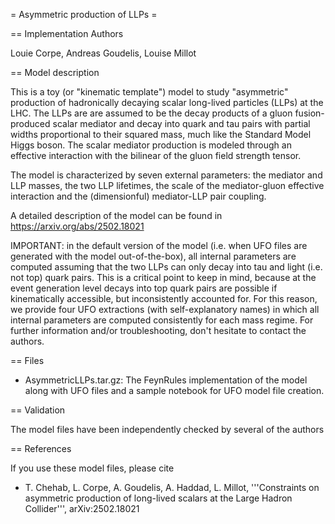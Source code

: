 = Asymmetric production of LLPs =

== Implementation Authors

Louie Corpe, Andreas Goudelis, Louise Millot

== Model description

This is a toy (or "kinematic template") model to study "asymmetric" production of hadronically decaying scalar long-lived particles (LLPs) at the LHC. The LLPs are are assumed to be the decay products of a gluon fusion-produced scalar mediator and decay into quark and tau pairs with partial widths proportional to their squared mass, much like the Standard Model Higgs boson. The scalar mediator production is modeled through an effective interaction with the bilinear of the gluon field strength tensor. 

The model is characterized by seven external parameters: the mediator and LLP masses, the two LLP lifetimes, the scale of the mediator-gluon effective interaction and the (dimensionful) mediator-LLP pair coupling.

A detailed description of the model can be found in https://arxiv.org/abs/2502.18021

IMPORTANT: in the default version of the model (i.e. when UFO files are generated with the model out-of-the-box), all internal parameters are computed assuming that the two LLPs can only decay into tau and light (i.e. not top) quark pairs. This is a critical point to keep in mind, because at the event generation level decays into top quark pairs are possible if kinematically accessible, but inconsistently accounted for. For this reason, we provide four UFO extractions (with self-explanatory names) in which all internal parameters are computed consistently for each mass regime. For further information and/or troubleshooting, don't hesitate to contact the authors.

== Files

* AsymmetricLLPs.tar.gz: The FeynRules implementation of the model along with UFO files and a sample notebook for UFO model file creation.

== Validation

The model files have been independently checked by several of the authors

== References

If you use these model files, please cite

* T. Chehab, L. Corpe, A. Goudelis, A. Haddad, L. Millot, '''Constraints on asymmetric production of long-lived scalars at the Large Hadron Collider''', arXiv:2502.18021

